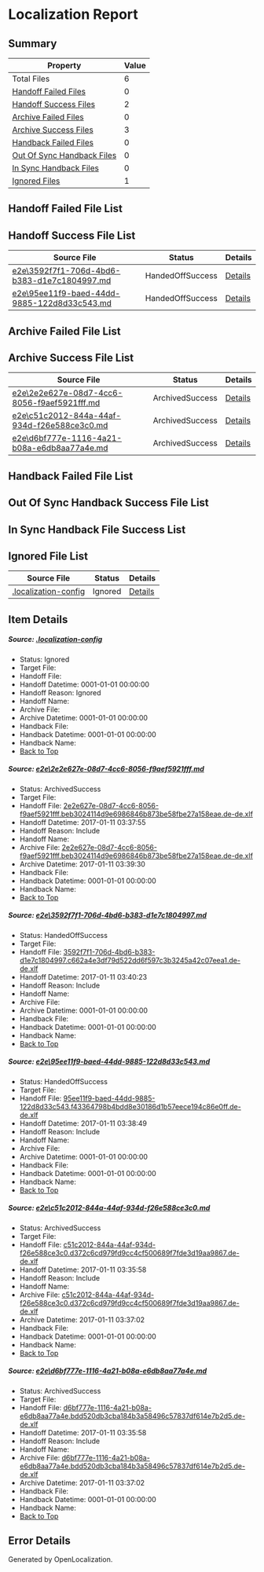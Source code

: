 # <a name='report-top'></a> Localization Report

## Summary
 Property | Value 
 -------- | ----- 
 Total Files | 6
[ Handoff Failed Files ](#handoff-failed-list)| 0
[ Handoff Success Files ](#handoff-success-list)| 2
[ Archive Failed Files ](#archive-failed-list)| 0
[ Archive Success Files ](#archive-success-list)| 3
[ Handback Failed Files ](#handback-failed-list)| 0
[ Out Of Sync Handback Files ](#outofsync-handback-success-list)| 0
[ In Sync Handback Files ](#insync-handback-success-list)| 0
[ Ignored Files ](#ignored-list)| 1

## <a name='handoff-failed-list'></a> Handoff Failed File List

## <a name='handoff-success-list'></a> Handoff Success File List
 Source File | Status | Details 
 ----------- | ------ | ------- 
 [e2e\3592f7f1-706d-4bd6-b383-d1e7c1804997.md](https://github.com/OpenLocalizationTestOrg/ol-test0/blob/6f77966e02dfc70dd2f36747186e608d736e6889/e2e/3592f7f1-706d-4bd6-b383-d1e7c1804997.md) | HandedOffSuccess | [Details](#d9e3ba88ca4607effe5f5863988703670f72f4c52)
 [e2e\95ee11f9-baed-44dd-9885-122d8d33c543.md](https://github.com/OpenLocalizationTestOrg/ol-test0/blob/d1ac7fb236b78713ef536960339e04a6eac3bff2/e2e/95ee11f9-baed-44dd-9885-122d8d33c543.md) | HandedOffSuccess | [Details](#2fe5c3bebfc74b8786c3e66d991ea831ff865fc43)

## <a name='archive-failed-list'></a> Archive Failed File List

## <a name='archive-success-list'></a> Archive Success File List
 Source File | Status | Details 
 ----------- | ------ | ------- 
 [e2e\2e2e627e-08d7-4cc6-8056-f9aef5921fff.md](https://github.com/OpenLocalizationTestOrg/ol-test0/blob/006f98808ac4a901ba9bd1fe668db669ee52df20/e2e/2e2e627e-08d7-4cc6-8056-f9aef5921fff.md) | ArchivedSuccess | [Details](#25dc7271212341bc37e14b5a01352d4f45785e541)
 [e2e\c51c2012-844a-44af-934d-f26e588ce3c0.md](https://github.com/OpenLocalizationTestOrg/ol-test0/blob/96d2346bf3969e82d8d0f5d15645a669ed1df598/e2e/c51c2012-844a-44af-934d-f26e588ce3c0.md) | ArchivedSuccess | [Details](#969c7150d72302b8ba3695292cb8e5e0a6b184d14)
 [e2e\d6bf777e-1116-4a21-b08a-e6db8aa77a4e.md](https://github.com/OpenLocalizationTestOrg/ol-test0/blob/96d2346bf3969e82d8d0f5d15645a669ed1df598/e2e/d6bf777e-1116-4a21-b08a-e6db8aa77a4e.md) | ArchivedSuccess | [Details](#a0532aee5aa01775dbf4de7dd4a28095813696925)

## <a name='handback-failed-list'></a> Handback Failed File List

## <a name='outofsync-handback-success-list'></a> Out Of Sync Handback Success File List

## <a name='insync-handback-success-list'></a> In Sync Handback File Success List

## <a name='ignored-list'></a> Ignored File List
 Source File | Status | Details 
 ----------- | ------ | ------- 
 [.localization-config](https://github.com/OpenLocalizationTestOrg/ol-test0/blob/6f77966e02dfc70dd2f36747186e608d736e6889/.localization-config) | Ignored | [Details](#cb0632cf59c1387fc1742bfb9fa3c47f87e2e5c90)

## Item Details
##### <a name='cb0632cf59c1387fc1742bfb9fa3c47f87e2e5c90'></a> Source: [.localization-config](https://github.com/OpenLocalizationTestOrg/ol-test0/blob/6f77966e02dfc70dd2f36747186e608d736e6889/.localization-config)
* Status: Ignored
* Target File: 
* Handoff File: 
* Handoff Datetime: 0001-01-01 00:00:00
* Handoff Reason: Ignored
* Handoff Name: 
* Archive File: 
* Archive Datetime: 0001-01-01 00:00:00
* Handback File: 
* Handback Datetime: 0001-01-01 00:00:00
* Handback Name: 
* [Back to Top](#report-top)

##### <a name='25dc7271212341bc37e14b5a01352d4f45785e541'></a> Source: [e2e\2e2e627e-08d7-4cc6-8056-f9aef5921fff.md](https://github.com/OpenLocalizationTestOrg/ol-test0/blob/006f98808ac4a901ba9bd1fe668db669ee52df20/e2e/2e2e627e-08d7-4cc6-8056-f9aef5921fff.md)
* Status: ArchivedSuccess
* Target File: 
* Handoff File: [2e2e627e-08d7-4cc6-8056-f9aef5921fff.beb3024114d9e6986846b873be58fbe27a158eae.de-de.xlf](https://github.com/OpenLocalizationTestOrg/ol-test0-handoff/blob/5c56b7b3a357321cc7f879c24ee60348a9c157b0/ol-handoff/OpenLocalizationTestOrg/ol-test0-dede/shujia/ht/2e2e627e-08d7-4cc6-8056-f9aef5921fff.beb3024114d9e6986846b873be58fbe27a158eae.de-de.xlf)
* Handoff Datetime: 2017-01-11 03:37:55
* Handoff Reason: Include
* Handoff Name: 
* Archive File: [2e2e627e-08d7-4cc6-8056-f9aef5921fff.beb3024114d9e6986846b873be58fbe27a158eae.de-de.xlf](https://github.com/OpenLocalizationTestOrg/ol-test0-handoff/blob/32c11139e28cb647fd2342ea9114a1e3089895cf/ol-archive/OpenLocalizationTestOrg/ol-test0-dede/shujia/ht/2e2e627e-08d7-4cc6-8056-f9aef5921fff.beb3024114d9e6986846b873be58fbe27a158eae.de-de.xlf)
* Archive Datetime: 2017-01-11 03:39:30
* Handback File: 
* Handback Datetime: 0001-01-01 00:00:00
* Handback Name: 
* [Back to Top](#report-top)

##### <a name='d9e3ba88ca4607effe5f5863988703670f72f4c52'></a> Source: [e2e\3592f7f1-706d-4bd6-b383-d1e7c1804997.md](https://github.com/OpenLocalizationTestOrg/ol-test0/blob/6f77966e02dfc70dd2f36747186e608d736e6889/e2e/3592f7f1-706d-4bd6-b383-d1e7c1804997.md)
* Status: HandedOffSuccess
* Target File: 
* Handoff File: [3592f7f1-706d-4bd6-b383-d1e7c1804997.c662a4e3df79d522dd6f597c3b3245a42c07eea1.de-de.xlf](https://github.com/OpenLocalizationTestOrg/ol-test0-handoff/blob/d3419c4211bc37a852e922a87f1fb9e53670ebda/ol-handoff/OpenLocalizationTestOrg/ol-test0-dede/shujia/ht/3592f7f1-706d-4bd6-b383-d1e7c1804997.c662a4e3df79d522dd6f597c3b3245a42c07eea1.de-de.xlf)
* Handoff Datetime: 2017-01-11 03:40:23
* Handoff Reason: Include
* Handoff Name: 
* Archive File: 
* Archive Datetime: 0001-01-01 00:00:00
* Handback File: 
* Handback Datetime: 0001-01-01 00:00:00
* Handback Name: 
* [Back to Top](#report-top)

##### <a name='2fe5c3bebfc74b8786c3e66d991ea831ff865fc43'></a> Source: [e2e\95ee11f9-baed-44dd-9885-122d8d33c543.md](https://github.com/OpenLocalizationTestOrg/ol-test0/blob/d1ac7fb236b78713ef536960339e04a6eac3bff2/e2e/95ee11f9-baed-44dd-9885-122d8d33c543.md)
* Status: HandedOffSuccess
* Target File: 
* Handoff File: [95ee11f9-baed-44dd-9885-122d8d33c543.f43364798b4bdd8e30186d1b57eece194c86e0ff.de-de.xlf](https://github.com/OpenLocalizationTestOrg/ol-test0-handoff/blob/537172dded2ae535c58f6e68334e19794258337f/ol-handoff/OpenLocalizationTestOrg/ol-test0-dede/shujia/ht/95ee11f9-baed-44dd-9885-122d8d33c543.f43364798b4bdd8e30186d1b57eece194c86e0ff.de-de.xlf)
* Handoff Datetime: 2017-01-11 03:38:49
* Handoff Reason: Include
* Handoff Name: 
* Archive File: 
* Archive Datetime: 0001-01-01 00:00:00
* Handback File: 
* Handback Datetime: 0001-01-01 00:00:00
* Handback Name: 
* [Back to Top](#report-top)

##### <a name='969c7150d72302b8ba3695292cb8e5e0a6b184d14'></a> Source: [e2e\c51c2012-844a-44af-934d-f26e588ce3c0.md](https://github.com/OpenLocalizationTestOrg/ol-test0/blob/96d2346bf3969e82d8d0f5d15645a669ed1df598/e2e/c51c2012-844a-44af-934d-f26e588ce3c0.md)
* Status: ArchivedSuccess
* Target File: 
* Handoff File: [c51c2012-844a-44af-934d-f26e588ce3c0.d372c6cd979fd9cc4cf500689f7fde3d19aa9867.de-de.xlf](https://github.com/OpenLocalizationTestOrg/ol-test0-handoff/blob/53489b34dd84412b07d52a7de95ed8c968d9331f/ol-handoff/OpenLocalizationTestOrg/ol-test0-dede/shujia/ht/c51c2012-844a-44af-934d-f26e588ce3c0.d372c6cd979fd9cc4cf500689f7fde3d19aa9867.de-de.xlf)
* Handoff Datetime: 2017-01-11 03:35:58
* Handoff Reason: Include
* Handoff Name: 
* Archive File: [c51c2012-844a-44af-934d-f26e588ce3c0.d372c6cd979fd9cc4cf500689f7fde3d19aa9867.de-de.xlf](https://github.com/OpenLocalizationTestOrg/ol-test0-handoff/blob/24294366884c835f59512afb4e4479958046bcd7/ol-archive/OpenLocalizationTestOrg/ol-test0-dede/shujia/ht/c51c2012-844a-44af-934d-f26e588ce3c0.d372c6cd979fd9cc4cf500689f7fde3d19aa9867.de-de.xlf)
* Archive Datetime: 2017-01-11 03:37:02
* Handback File: 
* Handback Datetime: 0001-01-01 00:00:00
* Handback Name: 
* [Back to Top](#report-top)

##### <a name='a0532aee5aa01775dbf4de7dd4a28095813696925'></a> Source: [e2e\d6bf777e-1116-4a21-b08a-e6db8aa77a4e.md](https://github.com/OpenLocalizationTestOrg/ol-test0/blob/96d2346bf3969e82d8d0f5d15645a669ed1df598/e2e/d6bf777e-1116-4a21-b08a-e6db8aa77a4e.md)
* Status: ArchivedSuccess
* Target File: 
* Handoff File: [d6bf777e-1116-4a21-b08a-e6db8aa77a4e.bdd520db3cba184b3a58496c57837df614e7b2d5.de-de.xlf](https://github.com/OpenLocalizationTestOrg/ol-test0-handoff/blob/53489b34dd84412b07d52a7de95ed8c968d9331f/ol-handoff/OpenLocalizationTestOrg/ol-test0-dede/shujia/ht/d6bf777e-1116-4a21-b08a-e6db8aa77a4e.bdd520db3cba184b3a58496c57837df614e7b2d5.de-de.xlf)
* Handoff Datetime: 2017-01-11 03:35:58
* Handoff Reason: Include
* Handoff Name: 
* Archive File: [d6bf777e-1116-4a21-b08a-e6db8aa77a4e.bdd520db3cba184b3a58496c57837df614e7b2d5.de-de.xlf](https://github.com/OpenLocalizationTestOrg/ol-test0-handoff/blob/24294366884c835f59512afb4e4479958046bcd7/ol-archive/OpenLocalizationTestOrg/ol-test0-dede/shujia/ht/d6bf777e-1116-4a21-b08a-e6db8aa77a4e.bdd520db3cba184b3a58496c57837df614e7b2d5.de-de.xlf)
* Archive Datetime: 2017-01-11 03:37:02
* Handback File: 
* Handback Datetime: 0001-01-01 00:00:00
* Handback Name: 
* [Back to Top](#report-top)


## Error Details

Generated by OpenLocalization.
